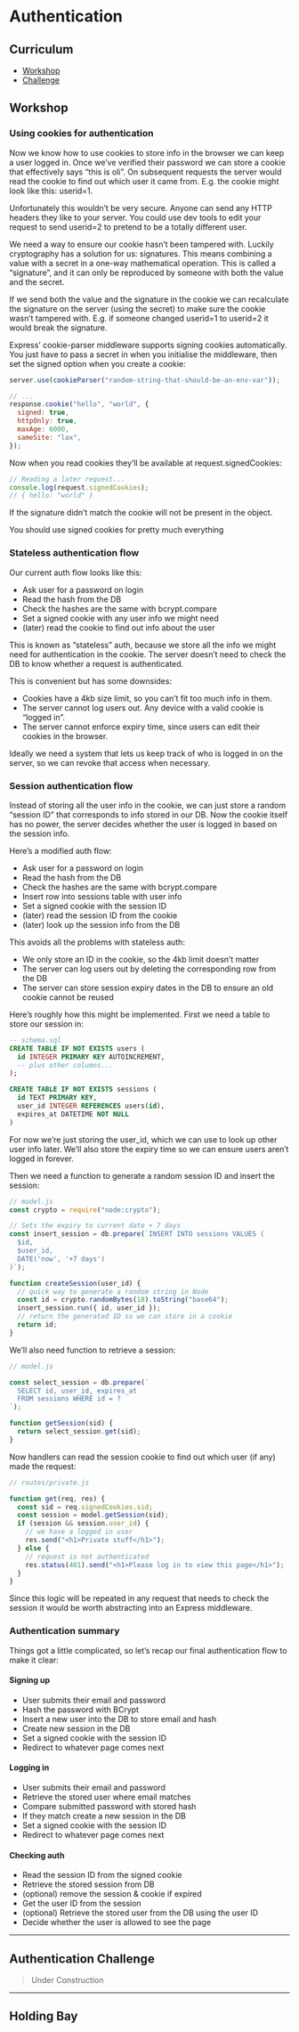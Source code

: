 # Authentication

## Curriculum

- [Workshop](https://learn.foundersandcoders.com/learn/auth/)
- [Challenge](https://github.com/foundersandcoders/auth-challenge)

## Workshop

### Using cookies for authentication

Now we know how to use cookies to store info in the browser we can keep a user logged in. Once we’ve verified their password we can store a cookie that effectively says “this is oli”. On subsequent requests the server would read the cookie to find out which user it came from. E.g. the cookie might look like this: userid=1.

Unfortunately this wouldn’t be very secure. Anyone can send any HTTP headers they like to your server. You could use dev tools to edit your request to send userid=2 to pretend to be a totally different user.

We need a way to ensure our cookie hasn’t been tampered with. Luckily cryptography has a solution for us: signatures. This means combining a value with a secret in a one-way mathematical operation. This is called a “signature”, and it can only be reproduced by someone with both the value and the secret.

If we send both the value and the signature in the cookie we can recalculate the signature on the server (using the secret) to make sure the cookie wasn’t tampered with. E.g. if someone changed userid=1 to userid=2 it would break the signature.

Express’ cookie-parser middleware supports signing cookies automatically. You just have to pass a secret in when you initialise the middleware, then set the signed option when you create a cookie:

```js
server.use(cookieParser("random-string-that-should-be-an-env-var"));

// ...
response.cookie("hello", "world", {
  signed: true,
  httpOnly: true,
  maxAge: 6000,
  sameSite: "lax",
});
```

Now when you read cookies they’ll be available at request.signedCookies:

```js
// Reading a later request...
console.log(request.signedCookies);
// { hello: "world" }
```

If the signature didn’t match the cookie will not be present in the object.

You should use signed cookies for pretty much everything

### Stateless authentication flow 

Our current auth flow looks like this:

- Ask user for a password on login
- Read the hash from the DB
- Check the hashes are the same with bcrypt.compare
- Set a signed cookie with any user info we might need
- (later) read the cookie to find out info about the user

This is known as “stateless” auth, because we store all the info we might need for authentication in the cookie. The server doesn’t need to check the DB to know whether a request is authenticated.

This is convenient but has some downsides:

- Cookies have a 4kb size limit, so you can’t fit too much info in them.
- The server cannot log users out. Any device with a valid cookie is “logged in”.
- The server cannot enforce expiry time, since users can edit their cookies in the browser.

Ideally we need a system that lets us keep track of who is logged in on the server, so we can revoke that access when necessary.

### Session authentication flow

Instead of storing all the user info in the cookie, we can just store a random “session ID” that corresponds to info stored in our DB. Now the cookie itself has no power, the server decides whether the user is logged in based on the session info.

Here’s a modified auth flow:

- Ask user for a password on login
- Read the hash from the DB
- Check the hashes are the same with bcrypt.compare
- Insert row into sessions table with user info
- Set a signed cookie with the session ID
- (later) read the session ID from the cookie
- (later) look up the session info from the DB

This avoids all the problems with stateless auth:

- We only store an ID in the cookie, so the 4kb limit doesn’t matter
- The server can log users out by deleting the corresponding row from the DB
- The server can store session expiry dates in the DB to ensure an old cookie cannot be reused

Here’s roughly how this might be implemented. First we need a table to store our session in:

```sql
-- schema.sql
CREATE TABLE IF NOT EXISTS users (
  id INTEGER PRIMARY KEY AUTOINCREMENT,
  -- plus other columns...
);

CREATE TABLE IF NOT EXISTS sessions (
  id TEXT PRIMARY KEY,
  user_id INTEGER REFERENCES users(id),
  expires_at DATETIME NOT NULL
)
```

For now we’re just storing the user_id, which we can use to look up other user info later. We’ll also store the expiry time so we can ensure users aren’t logged in forever.

Then we need a function to generate a random session ID and insert the session:

```js
// model.js
const crypto = require("node:crypto");

// Sets the expiry to current date + 7 days
const insert_session = db.prepare(`INSERT INTO sessions VALUES (
  $id,
  $user_id,
  DATE('now', '+7 days')
)`);

function createSession(user_id) {
  // quick way to generate a random string in Node
  const id = crypto.randomBytes(18).toString("base64");
  insert_session.run({ id, user_id });
  // return the generated ID so we can store in a cookie
  return id;
}
```

We’ll also need function to retrieve a session:

```js
// model.js

const select_session = db.prepare(`
  SELECT id, user_id, expires_at
  FROM sessions WHERE id = ?
`);

function getSession(sid) {
  return select_session.get(sid);
}
```

Now handlers can read the session cookie to find out which user (if any) made the request:

```js
// routes/private.js

function get(req, res) {
  const sid = req.signedCookies.sid;
  const session = model.getSession(sid);
  if (session && session.user_id) {
    // we have a logged in user
    res.send("<h1>Private stuff</h1>");
  } else {
    // request is not authenticated
    res.status(401).send("<h1>Please log in to view this page</h1>");
  }
}
```

Since this logic will be repeated in any request that needs to check the session it would be worth abstracting into an Express middleware.

### Authentication summary

Things got a little complicated, so let’s recap our final authentication flow to make it clear:

#### Signing up

- User submits their email and password
- Hash the password with BCrypt
- Insert a new user into the DB to store email and hash
- Create new session in the DB
- Set a signed cookie with the session ID
- Redirect to whatever page comes next

#### Logging in

- User submits their email and password
- Retrieve the stored user where email matches
- Compare submitted password with stored hash
- If they match create a new session in the DB
- Set a signed cookie with the session ID
- Redirect to whatever page comes next

#### Checking auth

- Read the session ID from the signed cookie
- Retrieve the stored session from DB
- (optional) remove the session & cookie if expired
- Get the user ID from the session
- (optional) Retrieve the stored user from the DB using the user ID
- Decide whether the user is allowed to see the page

---

## Authentication Challenge

> Under Construction

---

## Holding Bay
